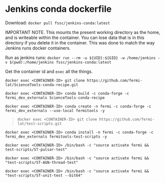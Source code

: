 # Jenkins conda dockerfile

Download: `docker pull fssc/jenkins-conda:latest`

IMPORTANT NOTE. This mounts the present working directory as the home, and is writeable within the container. 
You can lose data that is in this directory if you delete it in the container. This was done to match the way
Jenkins runs docker containers.

Run as jenkins runs: 
`docker run --rm -u ${UID}:${GID} -w /home/jenkins -v $(pwd):/home/jenkins fssc/jenkins-conda:latest`

Get the container id and `exec` all the things.

`docker exec <CONTAINER-ID> git clone https://github.com/fermi-lat/ScienceTools-conda-recipe.git`

`docker exec <CONTAINER-ID> conda build -c conda-forge -c fermi_dev_externals ScienceTools-conda-recipe`

`docker exec <CONTAINER-ID> conda create -n fermi -c conda-forge -c fermi_dev_externals --use-local fermitools -y`

> `docker exec <CONTAINER-ID> git clone https://github.com/fermi-lat/test-scripts.git`

`docker exec <CONTAINER-ID> conda install -n fermi -c conda-forge -c fermi_dev_externals fermitools-test-scripts -y`

`docker exec <CONTAINER-ID> /bin/bash -c "source activate fermi && test-scripts/ST-pulsar-test"`

`docker exec <CONTAINER-ID> /bin/bash -c "source activate fermi && "test-scripts/ST-AGN-thread-test"`

`docker exec <CONTAINER-ID> /bin/bash -c "source activate fermi && "test-scripts/ST-unit-test --bit64"`

